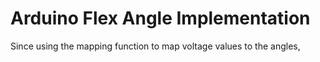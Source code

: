 # Arduino Flex Angle Implementation
 Since using the mapping function to map voltage values to the angles, 
